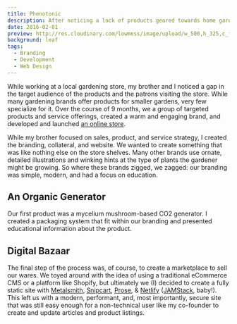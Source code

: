 ```yaml
---
title: Phenotonic
description: After noticing a lack of products geared towards home gardening, my brother &amp; I founded a business to fill that gap. I was responsible for all creative work on the brand.
date: 2016-02-01
preview: http://res.cloudinary.com/lowmess/image/upload/w_500,h_325,c_fill,dpr_auto/v1489036772/projects.phenotonic.preview_z7zqnv.jpg
background: leaf
tags:
  - Branding
  - Development
  - Web Design
---
```


While working at a local gardening store, my brother and I noticed a gap in the target audience of the products and the patrons visiting the store. While many gardening brands offer products for smaller gardens, very few specialize for it. Over the course of 9 months, we a group of targeted products and service offerings, created a warm and engaging brand, and developed and launched [an online store](https://57a02e5771e20a1c3e17adca--phenotonic.netlify.com/).

While my brother focused on sales, product, and service strategy, I created the branding, collateral, and website. We wanted to create something that was like nothing else on the store shelves. Many other brands use ornate, detailed illustrations and winking hints at the type of plants the gardener might be growing. So where these brands zigged, we zagged: our branding was simple, modern, and had a focus on education.

## An Organic Generator

Our first product was a mycelium mushroom-based CO2 generator. I created a packaging system that fit within our branding and presented educational information about the product.

## Digital Bazaar

The final step of the process was, of course, to create a marketplace to sell our wares. We toyed around with the idea of using a traditional eCommerce CMS or a platform like Shopify, but ultimately we (I) decided to create a fully static site with [Metalsmith](http://www.metalsmith.io/), [Snipcart](https://snipcart.com/), [Prose](http://prose.io/), & [Netlify](https://www.netlify.com/) ([JAMStack](https://jamstack.org/), baby!). This left us with a modern, performant, and, most importantly, secure site that was still easy enough for a non-technical user like my co-founder to create and update articles and product listings.

